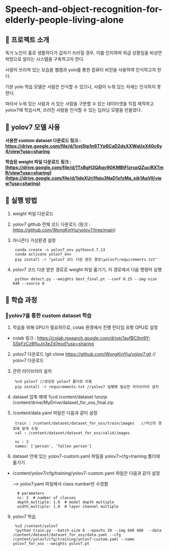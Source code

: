 # Speech-and-object-recognition-for-elderly-people-living-alone

## 📌 프로젝트 소개
독거 노인이 홀로 생활하다가 갑자기 쓰러질 경우, 이를 인지하여 위급 상황임을 비상연락망으로 알리는 시스템을 구축하고자 한다. 


사람이 쓰러져 있는 모습을 웹캠과 yolo를 통한 컴퓨터 비전을 사용하여 인식하고자 한다.


기본 yolo 학습 모델은 사람은 인식할 수 있으나, 사람이 누워 있는 자세는 인식하지 못한다. 


따라서 누워 있는 사람과 서 있는 사람을 구분할 수 있는 데이터셋을 직접 제작하고 yolov7에 학습시켜, 쓰러진 사람을 인식할 수 있는 딥러닝 모델을 만들었다.


## 📌 yolov7 모델 사용


**사용한 custom dataset 다운로드 링크 : https://drive.google.com/file/d/1cejStp1n6TYp6CaD2dsXXWqUxX40c6y4/view?usp=sharing**


**학습된 weight 파일 다운로드 링크 : [https://drive.google.com/file/d/1TxBgH3QAgy9GKMBtFIzrcpQZuciRXTmR/view?usp=sharing](https://drive.google.com/file/d/1ideXUrj1fqiu3NaD1xfzMq_eik1AqVll/view?usp=sharing)**


## 📌 실행 방법
1. weight 파일 다운로드
2. yolov7 github 전체 코드 다운로드 (링크 : https://github.com/WongKinYiu/yolov7/tree/main)
3. 아나콘다 가상환경 설정

		conda create -n yolov7_env python=3.7.13
		conda activate yolov7_env
		pip install -r "yolov7 코드 다운 받은 경로\yolov7\requirements.txt"
   		
5. yolov7 코드 다운 받은 경로로 weight 파일 옮기기, 이 경로에서 다음 명령어 실행
		
		python detect.py --weights best_final.pt --conf 0.25 --img-size 640 --source 0



## 📌 학습 과정

### 📌yolov7을 통한 custom dataset 학습

1. 학습을 위해 GPU가 필요하므로, colab 환경에서 진행
   런타임 유형 GPU로 설정

- colab 링크 : https://colab.research.google.com/drive/1ayfBCIIm9Y-SSkFzCzBfIuJn3eZd7eod?usp=sharing

2. yolov7 다운로드
   	!git clone https://github.com/WongKinYiu/yolov7.git 	// yolov7 다운로드


3. 관련 라이브러리 설치
	
	 	%cd yolov7 //생성된 yolov7 폴더로 이동
		pip install -r requirements.txt	//yolov7 실행에 필요한 라이브러리 설치

4. dataset 압축 해제
   		%cd /content/dataset
		!unzip /content/drive/MyDrive/dataset_for_oss_final.zip

5. /content/data.yaml 파일은 다음과 같이 설정

		train : /content/dataset/dataset_for_oss/train/images	//자신의 경로에 맞게 수정
		val : /content/dataset/dataset_for_oss/valid/images

		nc : 2
		names: ['person', 'fallen person']


7. dataset 안에 있는 yolov7-custom.yaml 파일을 yolov7>cfg>training 폴더에 옮기기


- /content/yolov7/cfg/training/yolov7-custom.yaml 파일은 다음과 같이 설정


	--> yolov7.yaml 파일에서 class number만 수정함

		# parameters
		nc: 2  # number of classes
		depth_multiple: 1.0  # model depth multiple
		width_multiple: 1.0  # layer channel multiple


9. yolov7 학습

		%cd /content/yolov7
		!python train.py --batch-size 8 --epochs 30 --img 640 480  --data /content/dataset/dataset_for_oss/data.yaml --cfg /content/yolov7/cfg/training/yolov7-custom.yaml --name yolov7_for_oss --weights yolov7.pt	








